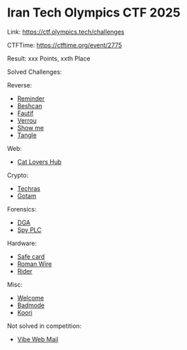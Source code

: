 # Iran Tech Olympics CTF 2025

Link: <https://ctf.olympics.tech/challenges>

CTFTime: <https://ctftime.org/event/2775>

Result: xxx Points, xxth Place

Solved Challenges:

Reverse:

- [Reminder](./reminder.md)
- [Beshcan](./beshcan.md)
- [Fautif](./fautif.md)
- [Verrou](./verrou.md)
- [Show me](./show-me.md)
- [Tangle](./tangle.md)

Web:

- [Cat Lovers Hub](./cat-lovers-hub.md)

Crypto:

- [Techras](./techras.md)
- [Gotam](./gotam.md)

Forensics:

- [DGA](./dga.md)
- [Spy PLC](./spy-plc.md)

Hardware:

- [Safe card](./safe-card.md)
- [Roman Wire](./roman-wire.md)
- [Rider](./rider.md)

Misc:

- [Welcome](./welcome.md)
- [Badmode](./badmode.md)
- [Koori](./koori.md)

Not solved in competition:

- [Vibe Web Mail](./vibe-web-mail.md)
